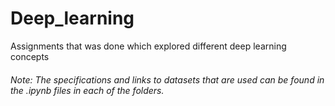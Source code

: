 # Deep_learning
Assignments that was done which explored different deep learning concepts

###### Note: The specifications and links to datasets that are used can be found in the .ipynb files in each of the folders.
